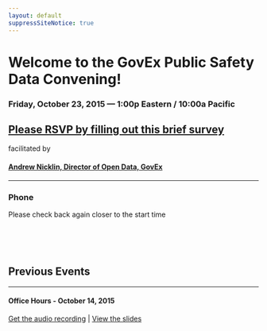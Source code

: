 ```yaml
---
layout: default
suppressSiteNotice: true
---
```


  <div class="row center-block">
    <h1>Welcome to the GovEx Public Safety Data Convening!</h1>
    <h3>Friday, October 23, 2015 &mdash; 1:00p Eastern / 10:00a Pacific</h3>
    <div class="panel panel-warning">
      <div class="panel-body">
        <h2><a href="https://docs.google.com/forms/d/1QCsfZ2oT_dzDzP9Vl3teESU7qIDSaVOBvlVV2QVBx38/viewform">Please RSVP by filling out this brief survey</a></h2>
      </div>
    </div>
    <p>facilitated by</p>
    <h4><a href="https://www.linkedin.com/in/andrewnicklin">Andrew Nicklin, Director of Open Data, GovEx</a></h4>
    <hr />
    <!-- <h3>Thanks for joining!</h3> -->
    <!-- <h3>Please select an option to connect:</h3> -->
  </div>
  
  <div class="row">
    <div class="panel panel-info">
      <div class="panel-heading"><h3 class="panel-title"><span class="glyphicon glyphicon-earphone"></span> Phone</h3></div>
      <div class="panel-body">
        <p>Please check back again closer to the start time</p>
        <!-- <p>Please call:</p> -->
        <!-- <h3><a href="tel:410-934-0474">410-934-0474</a></h3> -->
        <!-- <h3><a href="tel:410-989-5752">410-989-5752</a></h3> -->
      </div>
    </div>
  </div>
  
  <br />
  <br />
  <br />
  
  <div class="row">
    <h2>Previous Events</h2>
    <hr />
    <h4>Office Hours - October 14, 2015</h4>
    <p>
      <a href="https://drive.google.com/file/d/0B1QndTlkKRzEX2NEZUZmMjl4a2M/view">Get the audio recording</a> | 
      <a href="https://drive.google.com/file/d/0B3D_5mo12oglcUxBTlZqdGtOVWs/view">View the slides</a>
    </p>
  </div>
      
